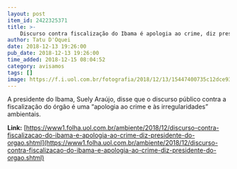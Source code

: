```yaml
---
layout: post
item_id: 2422325371
title: >-
    Discurso contra fiscalização do Ibama é apologia ao crime, diz presidente do órgão
author: Tatu D'Oquei
date: 2018-12-13 19:26:00
pub_date: 2018-12-13 19:26:00
time_added: 2018-12-15 08:04:52
category: avisamos
tags: []
image: https://f.i.uol.com.br/fotografia/2018/12/13/15447400735c12dce930d13_1544740073_3x2_rt.jpg
---
```


A presidente do Ibama, Suely Araújo, disse que o discurso público contra a fiscalização do órgão é uma “apologia ao crime e às irregularidades” ambientais.

**Link:** [https://www1.folha.uol.com.br/ambiente/2018/12/discurso-contra-fiscalizacao-do-ibama-e-apologia-ao-crime-diz-presidente-do-orgao.shtml](https://www1.folha.uol.com.br/ambiente/2018/12/discurso-contra-fiscalizacao-do-ibama-e-apologia-ao-crime-diz-presidente-do-orgao.shtml)

